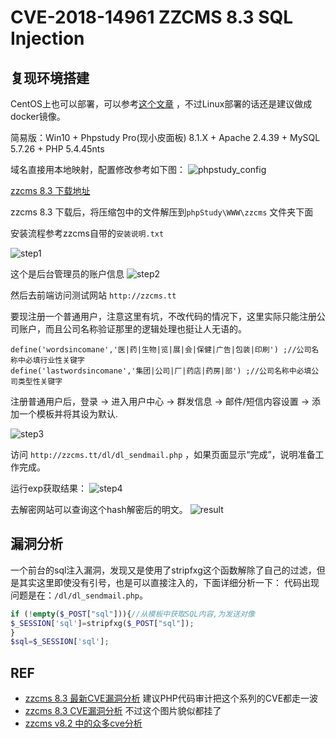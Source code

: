# CVE-2018-14961 ZZCMS 8.3 SQL Injection

## 复现环境搭建

CentOS上也可以部署，可以参考[这个文章](https://blog.csdn.net/caiqiiqi/article/details/82813388) ，不过Linux部署的话还是建议做成docker镜像。

简易版：Win10 + Phpstudy Pro(现小皮面板) 8.1.X + Apache 2.4.39 + MySQL 5.7.26 + PHP 5.4.45nts

域名直接用本地映射，配置修改参考如下图：
![phpstudy_config](https://cdn.jsdelivr.net/gh/TesterCC/pic_bed2/20210611100144.png)

[zzcms 8.3 下载地址](https://pan.baidu.com/s/1vFT6pG31J7NMKtRsbt1fLQ)

zzcms 8.3 下载后，将压缩包中的文件解压到`phpStudy\WWW\zzcms` 文件夹下面

安装流程参考zzcms自带的`安装说明.txt`

![step1](https://cdn.jsdelivr.net/gh/TesterCC/pic_bed2/20210611101158.png)

这个是后台管理员的账户信息
![step2](https://cdn.jsdelivr.net/gh/TesterCC/pic_bed2/20210611101340.png)

然后去前端访问测试网站 `http://zzcms.tt`

要现注册一个普通用户，注意这里有坑，不改代码的情况下，这里实际只能注册公司账户，而且公司名称验证那里的逻辑处理也挺让人无语的。

```
define('wordsincomane','医|药|生物|览|展|会|保健|广告|包装|印刷') ;//公司名称中必填行业性关键字
define('lastwordsincomane','集团|公司|厂|药店|药房|部') ;//公司名称中必填公司类型性关键字
```

注册普通用户后，登录 -> 进入用户中心 -> 群发信息 -> 邮件/短信内容设置 -> 添加一个模板并将其设为默认.

![step3](https://cdn.jsdelivr.net/gh/TesterCC/pic_bed2/20210611104738.png)

访问 `http://zzcms.tt/dl/dl_sendmail.php` ，如果页面显示“完成”，说明准备工作完成。

运行exp获取结果：
![step4](https://cdn.jsdelivr.net/gh/TesterCC/pic_bed2/20210611101441.png)

去解密网站可以查询这个hash解密后的明文。
![result](https://cdn.jsdelivr.net/gh/TesterCC/pic_bed2/20210611101609.png)

## 漏洞分析

一个前台的sql注入漏洞，发现又是使用了stripfxg这个函数解除了自己的过滤，但是其实这里即使没有引号，也是可以直接注入的，下面详细分析一下：
代码出现问题是在：`/dl/dl_sendmail.php`。

```php
if (!empty($_POST["sql"])){//从模板中获取SQL内容,为发送对像
$_SESSION['sql']=stripfxg($_POST["sql"]);
}
$sql=$_SESSION['sql'];
```

## REF

- [zzcms 8.3 最新CVE漏洞分析](https://www.anquanke.com/post/id/156660#h2-2) 建议PHP代码审计把这个系列的CVE都走一波
- [zzcms 8.3 CVE漏洞分析](https://xz.aliyun.com/t/2775) 不过这个图片貌似都挂了
- [zzcms v8.2 中的众多cve分析](https://www.anquanke.com/post/id/153885)